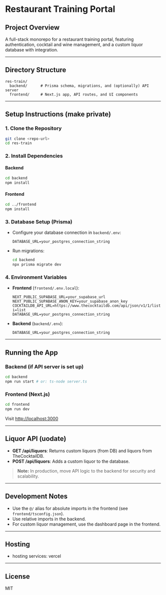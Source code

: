# Restaurant Training Portal

## Project Overview
A full-stack monorepo for a restaurant training portal, featuring authentication, cocktail and wine management, and a custom liquor database with integration.

---

## Directory Structure
```
res-train/
  backend/      # Prisma schema, migrations, and (optionally) API server
  frontend/     # Next.js app, API routes, and UI components
```

---

## Setup Instructions (make private)

### 1. Clone the Repository
```sh
git clone <repo-url>
cd res-train
```

### 2. Install Dependencies
#### Backend
```sh
cd backend
npm install
```
#### Frontend
```sh
cd ../frontend
npm install
```

### 3. Database Setup (Prisma)
- Configure your database connection in `backend/.env`:
  ```
  DATABASE_URL=your_postgres_connection_string
  ```
- Run migrations:
  ```sh
  cd backend
  npx prisma migrate dev
  ```

### 4. Environment Variables
- **Frontend** (`frontend/.env.local`):
  ```
  NEXT_PUBLIC_SUPABASE_URL=your_supabase_url
  NEXT_PUBLIC_SUPABASE_ANON_KEY=your_supabase_anon_key
  COCKTAILDB_API_URL=https://www.thecocktaildb.com/api/json/v1/1/list.php?i=list
  DATABASE_URL=your_postgres_connection_string
  ```
- **Backend** (`backend/.env`):
  ```
  DATABASE_URL=your_postgres_connection_string
  ```

---

## Running the App

### Backend (if API server is set up)
```sh
cd backend
npm run start # or: ts-node server.ts
```

### Frontend (Next.js)
```sh
cd frontend
npm run dev
```
Visit [http://localhost:3000](http://localhost:3000)

---

## Liquor API (uodate)
- **GET /api/liquors**: Returns custom liquors (from DB) and liquors from TheCocktailDB.
- **POST /api/liquors**: Adds a custom liquor to the database.

> **Note:** In production, move API logic to the backend for security and scalability.

---

## Development Notes
- Use the `@/` alias for absolute imports in the frontend (see `frontend/tsconfig.json`).
- Use relative imports in the backend.
- For custom liquor management, use the dashboard page in the frontend.

---

## Hosting

- hosting services: vercel

---

## License
MIT 

